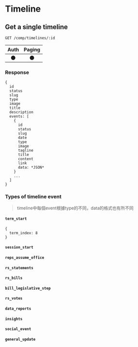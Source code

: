 # Timeline

## Get a single timeline
```
GET /comp/timelines/:id
```

| Auth | Paging |
| :---: | :---: |
| 🌑 | 🌑 |

### Response
```
{
  id
  status
  slug
  type
  image
  title
  description
  events: [
    {
      id
      status
      slug
      date
      type
      image
      tagline
      title
      content
      link
      data: *JSON*
    }
    ...
  ]
}
```

### Types of timeline event
> timeline中每個event根據type的不同，data的格式也有所不同

#### `term_start`
```
{
  term_index: 8
}
```

#### `session_start`
#### `reps_assume_office`
#### `rs_statements`
#### `rs_bills`
#### `bill_legislative_step`
#### `rs_votes`
#### `data_reports`
#### `insights`
#### `social_event`
#### `general_update`

